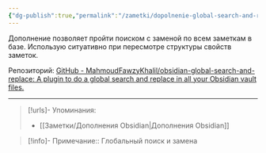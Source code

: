 ```yaml
---
{"dg-publish":true,"permalink":"/zametki/dopolnenie-global-search-and-replace/","created":"2024-07-13 14:45","updated":"2024-09-23T22:42:16+03:00"}
---
```


Дополнение позволяет пройти поиском с заменой по всем заметкам в базе. Использую ситуативно при пересмотре структуры свойств заметок.

Репозиторий: [GitHub - MahmoudFawzyKhalil/obsidian-global-search-and-replace: A plugin to do a global search and replace in all your Obsidian vault files.](https://github.com/MahmoudFawzyKhalil/obsidian-global-search-and-replace)

---
> [!urls]- Упоминания:
> - [[Заметки/Дополнения Obsidian\|Дополнения Obsidian]]

> [!info]-
> Примечание:: Глобальный поиск и замена